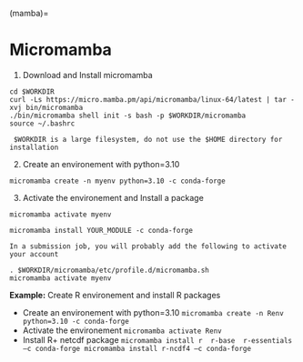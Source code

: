 (mamba)=

# Micromamba

1. Download  and Install micromamba
   
```
cd $WORKDIR
curl -Ls https://micro.mamba.pm/api/micromamba/linux-64/latest | tar -xvj bin/micromamba
./bin/micromamba shell init -s bash -p $WORKDIR/micromamba
source ~/.bashrc
```

```{warning}
 $WORKDIR is a large filesystem, do not use the $HOME directory for installation
```

2. Create an environement with python=3.10

   
```
micromamba create -n myenv python=3.10 -c conda-forge
```


3. Activate the environement and Install a package

   
```
micromamba activate myenv

micromamba install YOUR_MODULE -c conda-forge
```


```{warning}
In a submission job, you will probably add the following to activate your account
```

```
. $WORKDIR/micromamba/etc/profile.d/micromamba.sh
micromamba activate myenv

```

**Example:** Create R environement and install R packages


- Create an environement with python=3.10
        ```micromamba create -n Renv python=3.10 -c conda-forge```
- Activate the environement
        ```micromamba activate Renv```
- Install  R+  netcdf package
        ```micromamba install r  r-base  r-essentials –c conda-forge
        micromamba install r-ncdf4 –c conda-forge```
 
